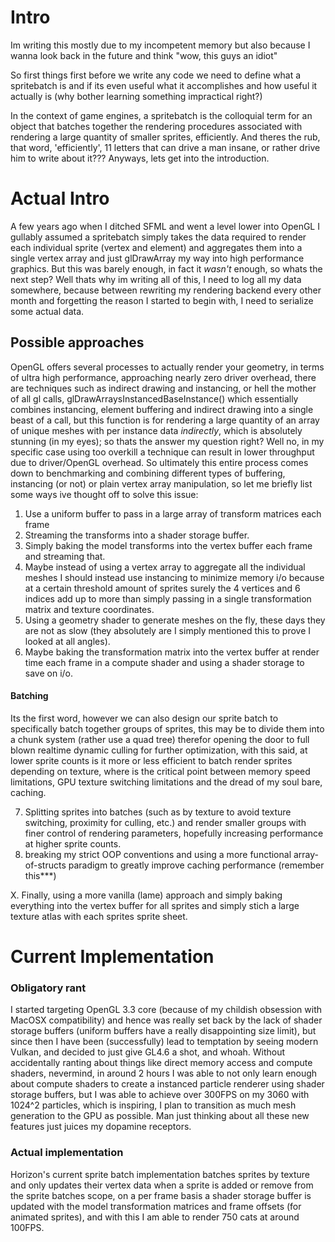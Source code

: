# Intro
Im writing this mostly due to my incompetent memory but also because I wanna look back in the future and think "wow, this guys an idiot"

So first things first before we write any code we need to define what a spritebatch is and if its even useful what it accomplishes and how useful it actually is (why bother learning something impractical right?)

In the context of game engines, a spritebatch is the colloquial term for an object that batches together the rendering procedures associated with rendering a large quantity of smaller sprites, efficiently. And theres the rub, that word, 'efficiently', 11 letters that can drive a man insane, or rather drive him to write about it??? Anyways, lets get into the introduction.

# Actual Intro
A few years ago when I ditched SFML and went a level lower into OpenGL I gullably assumed a spritebatch simply takes the data required to render each individual sprite (vertex and element) and aggregates them into a single vertex array and just glDrawArray my way into high performance graphics. But this was barely enough, in fact it *wasn't* enough, so whats the next step? Well thats why im writing all of this, I need to log all my data somewhere, because between rewriting my rendering backend every other month and forgetting the reason I started to begin with, I need to serialize some actual data.
## Possible approaches
OpenGL offers several processes to actually render your geometry, in terms of ultra high performance, approaching nearly zero driver overhead, there are techniques such as indirect drawing and instancing, or hell the mother of all gl calls, glDrawArraysInstancedBaseInstance() which essentially combines instancing, element buffering and indirect drawing into a single beast of a call, but this function is for rendering a large quantity of an array of unique meshes with per instance data _indirectly_, which is absolutely stunning (in my eyes); so thats the answer my question right? Well no, in my specific case using too overkill a technique can result in lower throughput due to driver/OpenGL overhead. So ultimately this entire process comes down to benchmarking and combining different types of buffering, instancing (or not) or plain vertex array manipulation, so let me briefly list some ways ive thought off to solve this issue:

1. Use a uniform buffer to pass in a large array of transform matrices each frame
2. Streaming the transforms into a shader storage buffer.
3. Simply baking the model transforms into the vertex buffer each frame and streaming that.
4. Maybe instead of using a vertex array to aggregate all the individual meshes I should instead use instancing to minimize memory i/o because at a certain threshold amount of sprites surely the 4 vertices and 6 indices add up to more than simply passing in a single transformation matrix and texture coordinates.
5. Using a geometry shader to generate meshes on the fly, these days they are not as slow (they absolutely are I simply mentioned this to prove I looked at all angles).
6. Maybe baking the transformation matrix into the vertex buffer at render time each frame in a compute shader and using a shader storage to save on i/o.

#### Batching
Its the first word, however we can also design our sprite batch to specifically batch together groups of sprites, this may be to divide them into a chunk system (rather use a quad tree) therefor opening the door to full blown realtime dynamic culling for further optimization, with this said, at lower sprite counts is it more or less efficient to batch render sprites depending on texture, where is the critical point between memory speed limitations, GPU texture switching limitations and the dread of my soul bare, caching.

7. Splitting sprites into batches (such as by texture to avoid texture switching, proximity for culling, etc.) and render smaller groups with finer control of rendering parameters, hopefully increasing performance at higher sprite counts.
8. breaking my strict OOP conventions and using a more functional array-of-structs paradigm to greatly improve caching performance (remember this***)

X. Finally, using a more vanilla (lame) approach and simply baking everything into the vertex buffer for all sprites and simply stich a large texture atlas with each sprites sprite sheet.

# Current Implementation
### Obligatory rant
I started targeting OpenGL 3.3 core (because of my childish obsession with MacOSX compatibility) and hence was really set back by the lack of shader storage buffers (uniform buffers have a really disappointing size limit), but since then I have been (successfully) lead to temptation by seeing modern Vulkan, and decided to just give GL4.6 a shot, and whoah. Without accidentally ranting about things like direct memory access and compute shaders, nevermind, in around 2 hours I was able to not only learn enough about compute shaders to create a instanced particle renderer using shader storage buffers, but I was able to achieve over 300FPS on my 3060 with 1024^2 particles, which is inspiring, I plan to transition as much mesh generation to the GPU as possible. Man just thinking about all these new features just juices my dopamine receptors.

### Actual implementation
Horizon's current sprite batch implementation batches sprites by texture and only updates their vertex data when a sprite is added or remove from the sprite batches scope, on a per frame basis a shader storage buffer is updated with the model transformation matrices and frame offsets (for animated sprites), and with this I am able to render 750 cats at around 100FPS.